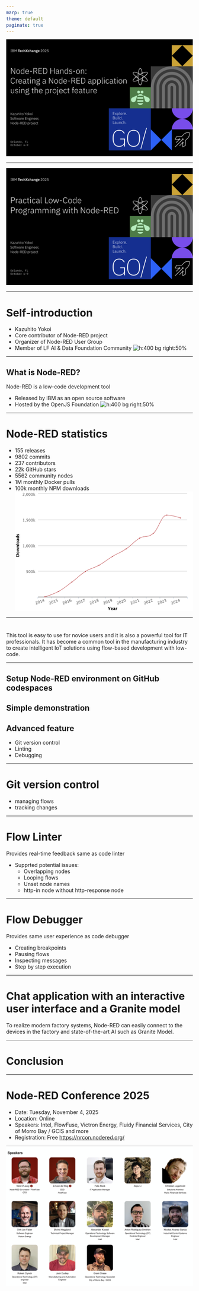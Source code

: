 ```yaml
---
marp: true
theme: default
paginate: true
---
```

![bg cover](title4handson.png)

---
![bg cover](title4session.png)

---

# Self-introduction
- Kazuhito Yokoi
- Core contributor of Node-RED project
- Organizer of Node-RED User Group
- Member of LF AI & Data Foundation Community
![h:400 bg right:50%](https://nodered.jp/images/yokoi.jpg)

---
## What is Node-RED?
Node-RED is a low-code development tool
- Released by IBM as an open source software
- Hosted by the OpenJS Foundation
![h:400 bg right:50%](https://camo.githubusercontent.com/fd858c2c9103ef598aff5ca1f4c818d912093009a94879b7d4a90e8357f7a421/68747470733a2f2f6e6f64657265642e6f72672f696d616765732f6e6f64652d7265642d73637265656e73686f742e706e67)

---
# Node-RED statistics
- 155 releases
- 9802 commits
- 237 contributors
- 22k GitHub stars
- 5562 community nodes
- 1M monthly Docker pulls
- 100k monthly NPM downloads
![h:400 bg right:50%](npmstat.png)

---
# 
This tool is easy to use for novice users and it is also a powerful tool for IT professionals. 
It has become a common tool in the manufacturing industry to create intelligent IoT solutions using flow-based development with low-code. 

---
## Setup Node-RED environment on GitHub codespaces

## Simple demonstration

## Advanced feature
- Git version control
- Linting
- Debugging

---
# Git version control
- managing flows
- tracking changes

---
# Flow Linter
Provides real-time feedback same as code linter

- Supprted potential issues:
  - Overlapping nodes
  - Looping flows
  - Unset node names
  - http-in node without http-response node

---
# Flow Debugger
Provides same user experience as code debugger
- Creating breakpoints 
- Pausing flows
- Inspecting messages
- Step by step execution

---
# Chat application with an interactive user interface and a Granite model

To realize modern factory systems, Node-RED can easily connect to the devices in the factory and state-of-the-art AI such as Granite Model. 

---
# Conclusion

---
# Node-RED Conference 2025
- Date: Tuesday, November 4, 2025
- Location: Online
- Speakers: Intel, FlowFuse, Victron Energy, Fluidy Financial Services, City of Morro Bay / GCIS and more
- Registration: Free
https://nrcon.nodered.org/

![h:380 bg right:41%](nrcon.png)